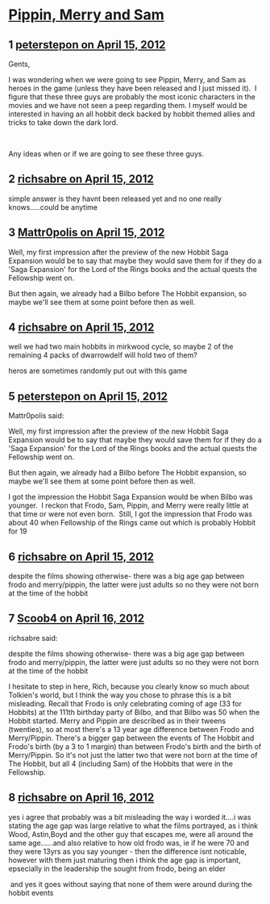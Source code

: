 # [Pippin, Merry and Sam](https://community.fantasyflightgames.com/topic/63144-pippin-merry-and-sam/)

## 1 [peterstepon on April 15, 2012](https://community.fantasyflightgames.com/topic/63144-pippin-merry-and-sam/?do=findComment&comment=617920)

Gents,

I was wondering when we were going to see Pippin, Merry, and Sam as heroes in the game (unless they have been released and I just missed it).  I figure that these three guys are probably the most iconic characters in the movies and we have not seen a peep regarding them. I myself would be interested in having an all hobbit deck backed by hobbit themed allies and tricks to take down the dark lord.

 

Any ideas when or if we are going to see these three guys. 

## 2 [richsabre on April 15, 2012](https://community.fantasyflightgames.com/topic/63144-pippin-merry-and-sam/?do=findComment&comment=617931)

simple answer is they havnt been released yet and no one really knows.....could be anytime

## 3 [Mattr0polis on April 15, 2012](https://community.fantasyflightgames.com/topic/63144-pippin-merry-and-sam/?do=findComment&comment=617960)

Well, my first impression after the preview of the new Hobbit Saga Expansion would be to say that maybe they would save them for if they do a 'Saga Expansion' for the Lord of the Rings books and the actual quests the Fellowship went on.

But then again, we already had a Bilbo before The Hobbit expansion, so maybe we'll see them at some point before then as well.

## 4 [richsabre on April 15, 2012](https://community.fantasyflightgames.com/topic/63144-pippin-merry-and-sam/?do=findComment&comment=617961)

well we had two main hobbits in mirkwood cycle, so maybe 2 of the remaining 4 packs of dwarrowdelf will hold two of them?

heros are sometimes randomly put out with this game

## 5 [peterstepon on April 15, 2012](https://community.fantasyflightgames.com/topic/63144-pippin-merry-and-sam/?do=findComment&comment=617973)

Mattr0polis said:

Well, my first impression after the preview of the new Hobbit Saga Expansion would be to say that maybe they would save them for if they do a 'Saga Expansion' for the Lord of the Rings books and the actual quests the Fellowship went on.

But then again, we already had a Bilbo before The Hobbit expansion, so maybe we'll see them at some point before then as well.



I got the impression the Hobbit Saga Expansion would be when Bilbo was younger.  I reckon that Frodo, Sam, Pippin, and Merry were really little at that time or were not even born.  Still, I got the impression that Frodo was about 40 when Fellowship of the Rings came out which is probably Hobbit for 19

## 6 [richsabre on April 15, 2012](https://community.fantasyflightgames.com/topic/63144-pippin-merry-and-sam/?do=findComment&comment=617989)

despite the films showing otherwise- there was a big age gap between frodo and merry/pippin, the latter were just adults so no they were not born at the time of the hobbit

## 7 [Scoob4 on April 16, 2012](https://community.fantasyflightgames.com/topic/63144-pippin-merry-and-sam/?do=findComment&comment=618198)

richsabre said:

despite the films showing otherwise- there was a big age gap between frodo and merry/pippin, the latter were just adults so no they were not born at the time of the hobbit



I hesitate to step in here, Rich, because you clearly know so much about Tolkien's world, but I think the way you chose to phrase this is a bit misleading. Recall that Frodo is only celebrating coming of age (33 for Hobbits) at the 111th birthday party of Bilbo, and that Bilbo was 50 when the Hobbit started. Merry and Pippin are described as in their tweens (twenties), so at most there's a 13 year age difference between Frodo and Merry/Pippin. There's a bigger gap between the events of The Hobbit and Frodo's birth (by a 3 to 1 margin) than between Frodo's birth and the birth of Merry/Pippin. So it's not just the latter two that were not born at the time of The Hobbit, but all 4 (including Sam) of the Hobbits that were in the Fellowship.

## 8 [richsabre on April 16, 2012](https://community.fantasyflightgames.com/topic/63144-pippin-merry-and-sam/?do=findComment&comment=618203)

yes i agree that probably was a bit misleading the way i worded it....i was stating the age gap was large relative to what the films portrayed, as i think Wood, Astin,Boyd and the other guy that escapes me, were all around the same age......and also relative to how old frodo was, ie if he were 70 and they were 13yrs as you say younger - then the difference isnt noticable, however with them just maturing then i think the age gap is important, epsecially in the leadership the sought from frodo, being an elder

 and yes it goes without saying that none of them were around during the hobbit events

